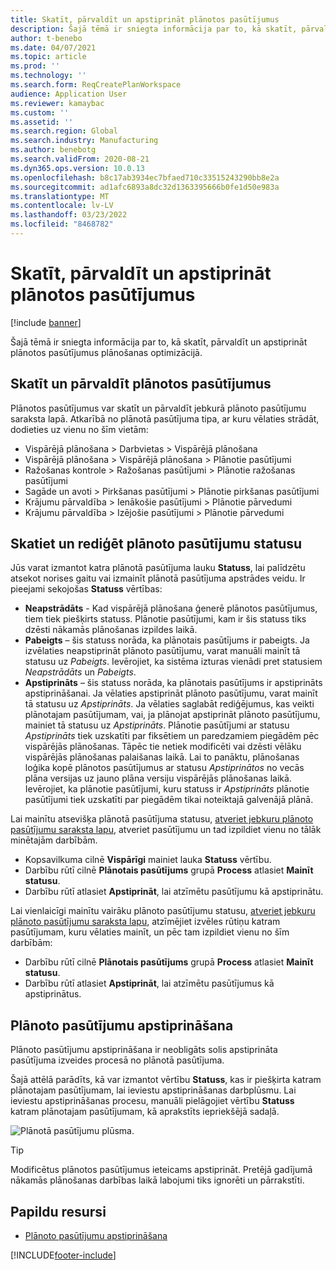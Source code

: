 ```yaml
---
title: Skatīt, pārvaldīt un apstiprināt plānotos pasūtījumus
description: Šajā tēmā ir sniegta informācija par to, kā skatīt, pārvaldīt un apstiprināt plānotos pasūtījumus plānošanas optimizācijā.
author: t-benebo
ms.date: 04/07/2021
ms.topic: article
ms.prod: ''
ms.technology: ''
ms.search.form: ReqCreatePlanWorkspace
audience: Application User
ms.reviewer: kamaybac
ms.custom: ''
ms.assetid: ''
ms.search.region: Global
ms.search.industry: Manufacturing
ms.author: benebotg
ms.search.validFrom: 2020-08-21
ms.dyn365.ops.version: 10.0.13
ms.openlocfilehash: b8c17ab3934ec7bfaed710c33515243290bb8e2a
ms.sourcegitcommit: ad1afc6893a8dc32d1363395666b0fe1d50e983a
ms.translationtype: MT
ms.contentlocale: lv-LV
ms.lasthandoff: 03/23/2022
ms.locfileid: "8468782"
---
```

# <a name="view-manage-and-approve-planned-orders"></a>Skatīt, pārvaldīt un apstiprināt plānotos pasūtījumus

[!include [banner](../../includes/banner.md)]

Šajā tēmā ir sniegta informācija par to, kā skatīt, pārvaldīt un apstiprināt plānotos pasūtījumus plānošanas optimizācijā.

## <a name="view-and-manage-planned-orders"></a><a name="view-planned-orders"></a>Skatīt un pārvaldīt plānotos pasūtījumus

Plānotos pasūtījumus var skatīt un pārvaldīt jebkurā plānoto pasūtījumu saraksta lapā. Atkarībā no plānotā pasūtījuma tipa, ar kuru vēlaties strādāt, dodieties uz vienu no šīm vietām:

- Vispārējā plānošana \> Darbvietas \> Vispārējā plānošana
- Vispārējā plānošana \> Vispārējā plānošana \> Plānotie pasūtījumi
- Ražošanas kontrole \> Ražošanas pasūtījumi \> Plānotie ražošanas pasūtījumi
- Sagāde un avoti \> Pirkšanas pasūtījumi \> Plānotie pirkšanas pasūtījumi
- Krājumu pārvaldība \> Ienākošie pasūtījumi \> Plānotie pārvedumi
- Krājumu pārvaldība \> Izējošie pasūtījumi \> Plānotie pārvedumi

## <a name="view-and-edit-the-status-of-planned-orders"></a>Skatiet un rediģēt plānoto pasūtījumu statusu

Jūs varat izmantot katra plānotā pasūtījuma lauku **Statuss**, lai palīdzētu atsekot norises gaitu vai izmainīt plānotā pasūtījuma apstrādes veidu. Ir pieejami sekojošas **Statuss** vērtības:

- **Neapstrādāts** - Kad vispārējā plānošana ģenerē plānotos pasūtījumus, tiem tiek piešķirts statuss. Plānotie pasūtījumi, kam ir šis statuss tiks dzēsti nākamās plānošanas izpildes laikā.
- **Pabeigts** – šis statuss norāda, ka plānotais pasūtījums ir pabeigts. Ja izvēlaties neapstiprināt plānoto pasūtījumu, varat manuāli mainīt tā statusu uz *Pabeigts*. Ievērojiet, ka sistēma izturas vienādi pret statusiem *Neapstrādāts* un *Pabeigts*.
- **Apstiprināts** – šis statuss norāda, ka plānotais pasūtījums ir apstiprināts apstiprināšanai. Ja vēlaties apstiprināt plānoto pasūtījumu, varat mainīt tā statusu uz *Apstiprināts*. Ja vēlaties saglabāt rediģējumus, kas veikti plānotajam pasūtījumam, vai, ja plānojat apstiprināt plānoto pasūtījumu, mainiet tā statusu uz *Apstiprināts*. Plānotie pasūtījumi ar statusu *Apstiprināts* tiek uzskatīti par fiksētiem un paredzamiem piegādēm pēc vispārējās plānošanas. Tāpēc tie netiek modificēti vai dzēsti vēlāku vispārējās plānošanas palaišanas laikā. Lai to panāktu, plānošanas loģika kopē plānotos pasūtījumus ar statusu *Apstiprinātos* no vecās plāna versijas uz jauno plāna versiju vispārējās plānošanas laikā. Ievērojiet, ka plānotie pasūtījumi, kuru statuss ir *Apstiprināts* plānotie pasūtījumi tiek uzskatīti par piegādēm tikai noteiktajā galvenājā plānā.

Lai mainītu atsevišķa plānotā pasūtījuma statusu, [atveriet jebkuru plānoto pasūtījumu saraksta lapu](#view-planned-orders), atveriet pasūtījumu un tad izpildiet vienu no tālāk minētajām darbībām.

- Kopsavilkuma cilnē **Vispārīgi** mainiet lauka **Statuss** vērtību.
- Darbību rūtī cilnē **Plānotais pasūtījums** grupā **Process** atlasiet **Mainīt statusu**.
- Darbību rūtī atlasiet **Apstiprināt**, lai atzīmētu pasūtījumu kā apstiprinātu.

Lai vienlaicīgi mainītu vairāku plānoto pasūtījumu statusu, [atveriet jebkuru plānoto pasūtījumu saraksta lapu](#view-planned-orders), atzīmējiet izvēles rūtiņu katram pasūtījumam, kuru vēlaties mainīt, un pēc tam izpildiet vienu no šīm darbībām:

- Darbību rūtī cilnē **Plānotais pasūtījums** grupā **Process** atlasiet **Mainīt statusu**.
- Darbību rūtī atlasiet **Apstiprināt**, lai atzīmētu pasūtījumus kā apstiprinātus.

## <a name="approve-planned-orders"></a>Plānoto pasūtījumu apstiprināšana

Plānoto pasūtījumu apstiprināšana ir neobligāts solis apstiprināta pasūtījuma izveides procesā no plānotā pasūtījuma.

Šajā attēlā parādīts, kā var izmantot vērtību **Statuss**, kas ir piešķirta katram plānotajam pasūtījumam, lai ieviestu apstiprināšanas darbplūsmu. Lai ieviestu apstiprināšanas procesu, manuāli pielāgojiet vērtību **Statuss** katram plānotajam pasūtījumam, kā aprakstīts iepriekšējā sadaļā.

![Plānotā pasūtījumu plūsma.](media/approved-planned-orders-1.png)

> [!TIP]
> Modificētus plānotos pasūtījumus ieteicams apstiprināt. Pretējā gadījumā nākamās plānošanas darbības laikā labojumi tiks ignorēti un pārrakstīti.

## <a name="additional-resources"></a>Papildu resursi

- [Plānoto pasūtījumu apstiprināšana](planned-order-firming.md)

[!INCLUDE[footer-include](../../../includes/footer-banner.md)]
